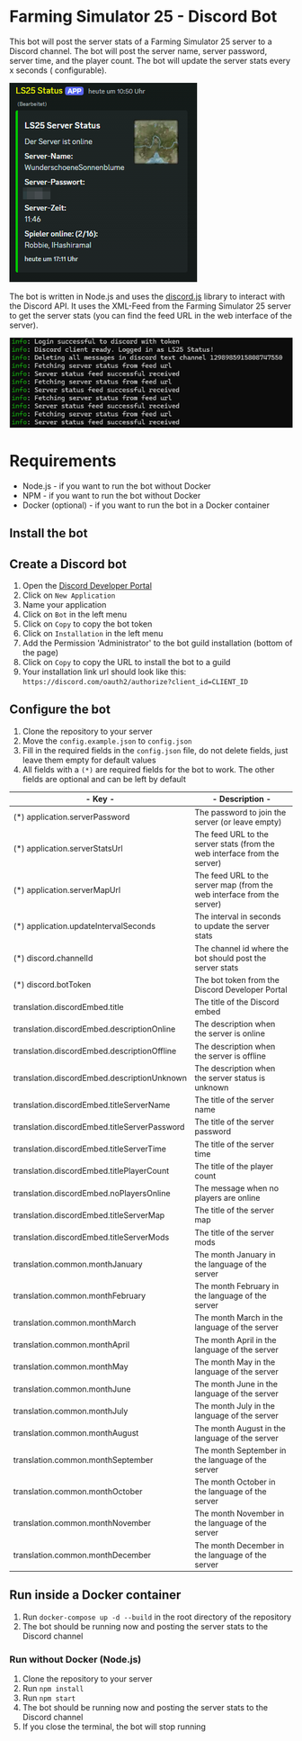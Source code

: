 # Farming Simulator 25 - Discord Bot

This bot will post the server stats of a Farming Simulator 25 server to a Discord channel. The bot will post the server
name, server password, server time, and the player count. The bot will update the server stats every x seconds (
configurable).

![discord_embed.png](misc%2Fimages%2Fdiscord_embed.png)

The bot is written in Node.js and uses the [discord.js](https://discord.js.org/) library to interact with the Discord
API. It
uses the XML-Feed from the Farming Simulator 25 server to get the server stats (you can find the feed URL in the web
interface of the server).

![bot_terminal.png](misc%2Fimages%2Fbot_terminal.png)

# Requirements

- Node.js - if you want to run the bot without Docker
- NPM - if you want to run the bot without Docker
- Docker (optional) - if you want to run the bot in a Docker container

## Install the bot

## Create a Discord bot

1. Open the [Discord Developer Portal](https://discord.com/developers/applications)
2. Click on `New Application`
3. Name your application
4. Click on `Bot` in the left menu
5. Click on `Copy` to copy the bot token
6. Click on `Installation` in the left menu
7. Add the Permission 'Administrator' to the bot guild installation (bottom of the page)
8. Click on `Copy` to copy the URL to install the bot to a guild
9. Your installation link url should look like this: `https://discord.com/oauth2/authorize?client_id=CLIENT_ID`

## Configure the bot

1. Clone the repository to your server
2. Move the `config.example.json` to `config.json`
3. Fill in the required fields in the `config.json` file, do not delete fields, just leave them empty for default values
4. All fields with a `(*)` are required fields for the bot to work. The other fields are optional and can be left by
   default

| **- Key -**                                  | **- Description -**                                                       |
|----------------------------------------------|---------------------------------------------------------------------------|
| (*) application.serverPassword               | The password to join the server (or leave empty)                          |
| (*) application.serverStatsUrl               | The feed URL to the server stats (from the web interface from the server) |
| (*) application.serverMapUrl                 | The feed URL to the server map (from the web interface from the server)   |
| (*) application.updateIntervalSeconds        | The interval in seconds to update the server stats                        |
| (*) discord.channelId                        | The channel id where the bot should post the server stats                 |
| (*) discord.botToken                         | The bot token from the Discord Developer Portal                           |
| translation.discordEmbed.title               | The title of the Discord embed                                            |
| translation.discordEmbed.descriptionOnline   | The description when the server is online                                 |
| translation.discordEmbed.descriptionOffline  | The description when the server is offline                                |
| translation.discordEmbed.descriptionUnknown  | The description when the server status is unknown                         |
| translation.discordEmbed.titleServerName     | The title of the server name                                              |
| translation.discordEmbed.titleServerPassword | The title of the server password                                          |
| translation.discordEmbed.titleServerTime     | The title of the server time                                              |
| translation.discordEmbed.titlePlayerCount    | The title of the player count                                             |
| translation.discordEmbed.noPlayersOnline     | The message when no players are online                                    |
| translation.discordEmbed.titleServerMap      | The title of the server map                                               |
| translation.discordEmbed.titleServerMods     | The title of the server mods                                              |
| translation.common.monthJanuary              | The month January in the language of the server                           |
| translation.common.monthFebruary             | The month February in the language of the server                          |
| translation.common.monthMarch                | The month March in the language of the server                             |
| translation.common.monthApril                | The month April in the language of the server                             |
| translation.common.monthMay                  | The month May in the language of the server                               |
| translation.common.monthJune                 | The month June in the language of the server                              |
| translation.common.monthJuly                 | The month July in the language of the server                              |
| translation.common.monthAugust               | The month August in the language of the server                            |
| translation.common.monthSeptember            | The month September in the language of the server                         |
| translation.common.monthOctober              | The month October in the language of the server                           |
| translation.common.monthNovember             | The month November in the language of the server                          |
| translation.common.monthDecember             | The month December in the language of the server                          |

## Run inside a Docker container

1. Run `docker-compose up -d --build` in the root directory of the repository
2. The bot should be running now and posting the server stats to the Discord channel

### Run without Docker (Node.js)

1. Clone the repository to your server
2. Run `npm install`
3. Run `npm start`
4. The bot should be running now and posting the server stats to the Discord channel
5. If you close the terminal, the bot will stop running
